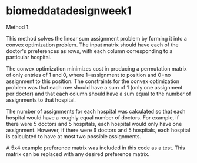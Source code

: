 # biomeddatadesignweek1


Method 1:

This method solves the linear sum assignment problem by forming it into a convex optimization problem. The input matrix should have each of the doctor's prreferences as rows, with each column corresponding to a particular hospital. 

The convex optimization minimizes cost in producing a permutation matrix of only entries of 1 and 0, where 1=assignment to position and 0=no assignment to this position. The constraints for the convex optimization problem was that each row should have a sum of 1 (only one assignment per doctor) and that each column should have a sum equal to the number of assignments to that hospital. 

The number of assignments for each hospital was calculated so that each hospital would have a roughly equal number of doctors. For example, if there were 5 doctors and 5 hospitals, each hospital would only have one assignment. However, if there were 6 doctors and 5 hospitals, each hospital is calculated to have at most two possible assignments. 

A 5x4 example preference matrix was included in this code as a test. This matrix can be replaced with any desired preference matrix. 
